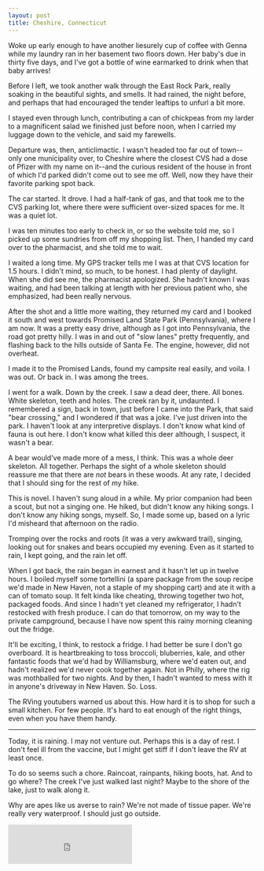 ```yaml
---
layout: post
title: Cheshire, Connecticut
---
```


Woke up early enough to have another liesurely cup of coffee with Genna while my laundry ran in her basement two floors down. Her baby's due in thirty five days, and I've got a bottle of wine earmarked to drink when that baby arrives!

Before I left, we took another walk through the East Rock Park, really soaking in the beautiful sights, and smells. It had rained, the night before, and perhaps that had encouraged the tender leaftips to unfurl a bit more.

I stayed even through lunch, contributing a can of chickpeas from my larder to a magnificent salad we finished just before noon, when I carried my luggage down to the vehicle, and said my farewells.

Departure was, then, anticlimactic. I wasn't headed too far out of town--only one municipality over, to Cheshire where the closest CVS had a dose of Pfizer with my name on it--and the curious resident of the house in front of which I'd parked didn't come out to see me off. Well, now they have their favorite parking spot back.

The car started. It drove. I had a half-tank of gas, and that took me to the CVS parking lot, where there were sufficient over-sized spaces for me. It was a quiet lot.

I was ten minutes too early to check in, or so the website told me, so I picked up some sundries from off my shopping list. Then, I handed my card over to the pharmacist, and she told me to wait.

I waited a long time. My GPS tracker tells me I was at that CVS location for 1.5 hours. I didn't mind, so much, to be honest. I had plenty of daylight. When she did see me, the pharmacist apologized. She hadn't known I was waiting, and had been talking at length with her previous patient who, she emphasized, had been really nervous.

After the shot and a little more waiting, they returned my card and I booked it south and west towards Promised Land State Park (Pennsylvania), where I am now. It was a pretty easy drive, although as I got into Pennsylvania, the road got pretty hilly. I was in and out of "slow lanes" pretty frequently, and flashing back to the hills outside of Santa Fe. The engine, however, did not overheat.

I made it to the Promised Lands, found my campsite real easily, and voila. I was out. Or back in. I was among the trees.

I went for a walk. Down by the creek. I saw a dead deer, there. All bones. White skeleton, teeth and holes. The creek ran by it, undaunted. I remembered a sign, back in town, just before I came into the Park, that said "bear crossing," and I wondered if that was a joke. I've just driven into the park. I haven't look at any interpretive displays. I don't know what kind of fauna is out here. I don't know what killed this deer although, I suspect, it wasn't a bear.

A bear would've made more of a mess, I think. This was a whole deer skeleton. All together. Perhaps the sight of a whole skeleton should reassure me that there are *not* bears in these woods. At any rate, I decided that I should sing for the rest of my hike.

This is novel. I haven't sung aloud in a while. My prior companion had been a scout, but not a singing one. He hiked, but didn't know any hiking songs. I don't know any hiking songs, myself. So, I made some up, based on a lyric I'd misheard that afternoon on the radio.

Tromping over the rocks and roots (it was a very awkward trail), singing, looking out for snakes and bears occupied my evening. Even as it started to rain, I kept going, and the rain let off.

When I got back, the rain began in earnest and it hasn't let up in twelve hours. I boiled myself some tortellini (a spare package from the soup recipe we'd made in New Haven, not a staple of my shopping cart) and ate it with a can of tomato soup. It felt kinda like cheating, throwing together two hot, packaged foods. And since I hadn't yet cleaned my refrigerator, I hadn't restocked with fresh produce. I can do that tomorrow, on my way to the private campground, because I have now spent this rainy morning cleaning out the fridge.

It'll be exciting, I think, to restock a fridge. I had better be sure I don't go overboard. It is heartbreaking to toss broccoli, bluberries, kale, and other fantastic foods that we'd had by Williamsburg, where we'd eaten out, and hadn't realized we'd never cook together again. Not in Philly, where the rig was mothballed for two nights. And by then, I hadn't wanted to mess with it in anyone's driveway in New Haven. So. Loss.

The RVing youtubers warned us about this. How hard it is to shop for such a small kitchen. For few people. It's hard to eat enough of the right things, even when you have them handy.

---

Today, it is raining. I may not venture out. Perhaps this is a day of rest. I don't feel ill from the vaccine, but I might get stiff if I don't leave the RV at least once.

To do so seems such a chore. Raincoat, rainpants, hiking boots, hat. And to go where? The creek I've just walked last night? Maybe to the shore of the lake, just to walk along it.

Why are apes like us averse to rain? We're not made of tissue paper. We're really very waterproof. I should just go outside.

<iframe src="https://open.spotify.com/embed/track/6cBJjtNNB6tLLR2hNTZPdB" width="50%" height="80" frameborder="0" allowtransparency="true" allow="encrypted-media"></iframe>
